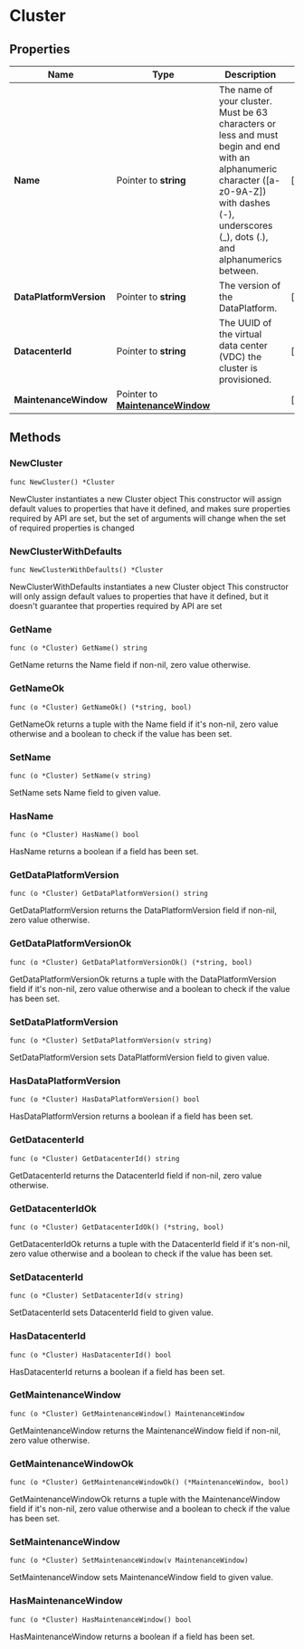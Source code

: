 # Cluster

## Properties

|Name | Type | Description | Notes|
|------------ | ------------- | ------------- | -------------|
|**Name** | Pointer to **string** | The name of your cluster. Must be 63 characters or less and must begin and end with an alphanumeric character ([a-z0-9A-Z]) with dashes (-), underscores (_), dots (.), and alphanumerics between.  | [optional] |
|**DataPlatformVersion** | Pointer to **string** | The version of the DataPlatform.  | [optional] |
|**DatacenterId** | Pointer to **string** | The UUID of the virtual data center (VDC) the cluster is provisioned.  | [optional] |
|**MaintenanceWindow** | Pointer to [**MaintenanceWindow**](MaintenanceWindow.md) |  | [optional] |

## Methods

### NewCluster

`func NewCluster() *Cluster`

NewCluster instantiates a new Cluster object
This constructor will assign default values to properties that have it defined,
and makes sure properties required by API are set, but the set of arguments
will change when the set of required properties is changed

### NewClusterWithDefaults

`func NewClusterWithDefaults() *Cluster`

NewClusterWithDefaults instantiates a new Cluster object
This constructor will only assign default values to properties that have it defined,
but it doesn't guarantee that properties required by API are set

### GetName

`func (o *Cluster) GetName() string`

GetName returns the Name field if non-nil, zero value otherwise.

### GetNameOk

`func (o *Cluster) GetNameOk() (*string, bool)`

GetNameOk returns a tuple with the Name field if it's non-nil, zero value otherwise
and a boolean to check if the value has been set.

### SetName

`func (o *Cluster) SetName(v string)`

SetName sets Name field to given value.

### HasName

`func (o *Cluster) HasName() bool`

HasName returns a boolean if a field has been set.

### GetDataPlatformVersion

`func (o *Cluster) GetDataPlatformVersion() string`

GetDataPlatformVersion returns the DataPlatformVersion field if non-nil, zero value otherwise.

### GetDataPlatformVersionOk

`func (o *Cluster) GetDataPlatformVersionOk() (*string, bool)`

GetDataPlatformVersionOk returns a tuple with the DataPlatformVersion field if it's non-nil, zero value otherwise
and a boolean to check if the value has been set.

### SetDataPlatformVersion

`func (o *Cluster) SetDataPlatformVersion(v string)`

SetDataPlatformVersion sets DataPlatformVersion field to given value.

### HasDataPlatformVersion

`func (o *Cluster) HasDataPlatformVersion() bool`

HasDataPlatformVersion returns a boolean if a field has been set.

### GetDatacenterId

`func (o *Cluster) GetDatacenterId() string`

GetDatacenterId returns the DatacenterId field if non-nil, zero value otherwise.

### GetDatacenterIdOk

`func (o *Cluster) GetDatacenterIdOk() (*string, bool)`

GetDatacenterIdOk returns a tuple with the DatacenterId field if it's non-nil, zero value otherwise
and a boolean to check if the value has been set.

### SetDatacenterId

`func (o *Cluster) SetDatacenterId(v string)`

SetDatacenterId sets DatacenterId field to given value.

### HasDatacenterId

`func (o *Cluster) HasDatacenterId() bool`

HasDatacenterId returns a boolean if a field has been set.

### GetMaintenanceWindow

`func (o *Cluster) GetMaintenanceWindow() MaintenanceWindow`

GetMaintenanceWindow returns the MaintenanceWindow field if non-nil, zero value otherwise.

### GetMaintenanceWindowOk

`func (o *Cluster) GetMaintenanceWindowOk() (*MaintenanceWindow, bool)`

GetMaintenanceWindowOk returns a tuple with the MaintenanceWindow field if it's non-nil, zero value otherwise
and a boolean to check if the value has been set.

### SetMaintenanceWindow

`func (o *Cluster) SetMaintenanceWindow(v MaintenanceWindow)`

SetMaintenanceWindow sets MaintenanceWindow field to given value.

### HasMaintenanceWindow

`func (o *Cluster) HasMaintenanceWindow() bool`

HasMaintenanceWindow returns a boolean if a field has been set.


